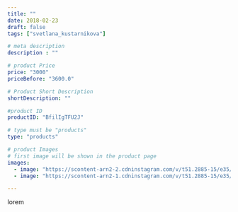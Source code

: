 ```yaml
---
title: ""
date: 2018-02-23
draft: false
tags: ["svetlana_kustarnikova"]

# meta description
description : ""

# product Price
price: "3000"
priceBefore: "3600.0"

# Product Short Description
shortDescription: ""

#product ID
productID: "BfilIgTFU2J"

# type must be "products"
type: "products"

# product Images
# first image will be shown in the product page
images:
  - image: "https://scontent-arn2-2.cdninstagram.com/v/t51.2885-15/e35/27890902_337533773425920_8243833302515974144_n.jpg?se=7&tp=1&_nc_ht=scontent-arn2-2.cdninstagram.com&_nc_cat=100&_nc_ohc=Eb36wm0vWYIAX_JPwe_&oh=40b48b763aa9d4632c304951e38c2405&oe=606B1816&ig_cache_key=MTcyMTEwMTI3Mjc1NTc0OTIxMg%3D%3D.2"
  - image: "https://scontent-arn2-1.cdninstagram.com/v/t51.2885-15/e35/28152012_1798404016896698_6963733053155835904_n.jpg?se=7&tp=1&_nc_ht=scontent-arn2-1.cdninstagram.com&_nc_cat=102&_nc_ohc=EC4WOz6exGQAX9SyD46&oh=862df5260f1a81c11d392dece7b4b487&oe=606B3620&ig_cache_key=MTcyMTEwMTI4NjcwNjIzODg2OQ%3D%3D.2"

---
```

lorem
